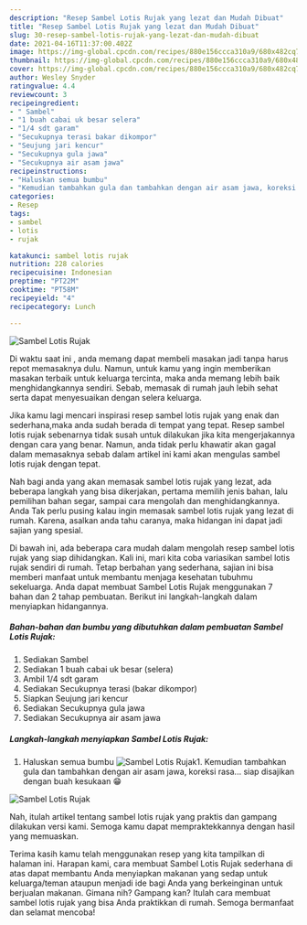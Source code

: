 ```yaml
---
description: "Resep Sambel Lotis Rujak yang lezat dan Mudah Dibuat"
title: "Resep Sambel Lotis Rujak yang lezat dan Mudah Dibuat"
slug: 30-resep-sambel-lotis-rujak-yang-lezat-dan-mudah-dibuat
date: 2021-04-16T11:37:00.402Z
image: https://img-global.cpcdn.com/recipes/880e156ccca310a9/680x482cq70/sambel-lotis-rujak-foto-resep-utama.jpg
thumbnail: https://img-global.cpcdn.com/recipes/880e156ccca310a9/680x482cq70/sambel-lotis-rujak-foto-resep-utama.jpg
cover: https://img-global.cpcdn.com/recipes/880e156ccca310a9/680x482cq70/sambel-lotis-rujak-foto-resep-utama.jpg
author: Wesley Snyder
ratingvalue: 4.4
reviewcount: 3
recipeingredient:
- " Sambel"
- "1 buah cabai uk besar selera"
- "1/4 sdt garam"
- "Secukupnya terasi bakar dikompor"
- "Seujung jari kencur"
- "Secukupnya gula jawa"
- "Secukupnya air asam jawa"
recipeinstructions:
- "Haluskan semua bumbu"
- "Kemudian tambahkan gula dan tambahkan dengan air asam jawa, koreksi rasa... siap disajikan dengan buah kesukaan 😁"
categories:
- Resep
tags:
- sambel
- lotis
- rujak

katakunci: sambel lotis rujak 
nutrition: 228 calories
recipecuisine: Indonesian
preptime: "PT22M"
cooktime: "PT58M"
recipeyield: "4"
recipecategory: Lunch

---
```



![Sambel Lotis Rujak](https://img-global.cpcdn.com/recipes/880e156ccca310a9/680x482cq70/sambel-lotis-rujak-foto-resep-utama.jpg)

Di waktu  saat ini , anda memang dapat membeli masakan jadi tanpa harus repot memasaknya dulu. Namun, untuk kamu yang ingin memberikan masakan terbaik untuk keluarga tercinta, maka anda memang lebih baik menghidangkannya sendiri. Sebab, memasak di rumah jauh lebih sehat serta dapat menyesuaikan dengan selera keluarga.

Jika kamu lagi mencari inspirasi resep sambel lotis rujak yang enak dan sederhana,maka anda sudah berada di tempat yang tepat. Resep sambel lotis rujak  sebenarnya tidak susah untuk dilakukan jika kita mengerjakannya dengan cara yang benar. Namun, anda tidak perlu khawatir akan gagal dalam memasaknya 
sebab dalam artikel ini kami akan mengulas sambel lotis rujak dengan tepat.  



Nah bagi anda yang akan memasak sambel lotis rujak yang lezat, ada beberapa langkah yang bisa dikerjakan, pertama memilih jenis bahan, lalu pemilihan bahan segar, sampai cara mengolah dan menghidangkannya. Anda Tak perlu pusing kalau ingin memasak sambel lotis rujak yang lezat di rumah. Karena, asalkan anda  tahu caranya, maka hidangan ini dapat jadi sajian yang spesial.

Di bawah ini, ada beberapa cara mudah dalam mengolah resep sambel lotis rujak yang siap dihidangkan. Kali ini, mari kita coba variasikan sambel lotis rujak sendiri di rumah. Tetap berbahan yang sederhana, sajian ini bisa memberi manfaat untuk membantu menjaga kesehatan tubuhmu sekeluarga. Anda dapat membuat Sambel Lotis Rujak menggunakan 7 bahan dan 2 tahap pembuatan. Berikut ini langkah-langkah dalam menyiapkan hidangannya.

<!--inarticleads1-->

##### Bahan-bahan dan bumbu yang dibutuhkan dalam pembuatan Sambel Lotis Rujak:

1. Sediakan  Sambel
1. Sediakan 1 buah cabai uk besar (selera)
1. Ambil 1/4 sdt garam
1. Sediakan Secukupnya terasi (bakar dikompor)
1. Siapkan Seujung jari kencur
1. Sediakan Secukupnya gula jawa
1. Sediakan Secukupnya air asam jawa




<!--inarticleads2-->

##### Langkah-langkah menyiapkan Sambel Lotis Rujak:

1. Haluskan semua bumbu
<img src="https://img-global.cpcdn.com/steps/13ffdf837f0fad6d/160x128cq70/sambel-lotis-rujak-langkah-memasak-1-foto.jpg" alt="Sambel Lotis Rujak">1. Kemudian tambahkan gula dan tambahkan dengan air asam jawa, koreksi rasa... siap disajikan dengan buah kesukaan 😁
<img src="https://img-global.cpcdn.com/steps/2d3f79d6d1df0be6/160x128cq70/sambel-lotis-rujak-langkah-memasak-2-foto.jpg" alt="Sambel Lotis Rujak">



Nah, itulah artikel tentang  sambel lotis rujak  yang praktis dan gampang dilakukan versi kami. Semoga kamu dapat mempraktekkannya dengan hasil yang memuaskan. 

Terima kasih kamu telah menggunakan resep yang kita tampilkan di halaman ini. Harapan kami, cara membuat  Sambel Lotis Rujak sederhana di atas dapat membantu Anda menyiapkan makanan yang sedap untuk keluarga/teman ataupun menjadi ide bagi Anda yang berkeinginan untuk berjualan makanan. Gimana nih? Gampang kan? Itulah cara membuat sambel lotis rujak yang bisa Anda praktikkan di rumah. Semoga bermanfaat dan selamat mencoba!

